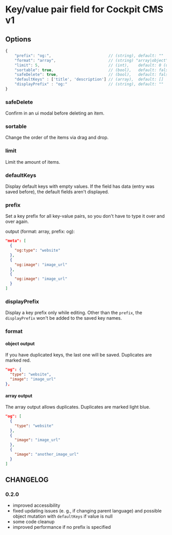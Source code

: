 # Key/value pair field for Cockpit CMS v1

## Options

```js
{
    "prefix": "og:",                         // (string), default: ""
    "format": "array",                       // (string) "array|object", default: "object"
    "limit": 5,                              // (int),    default: 0 (unlimited)
    "sortable": true,                        // (bool),   default: false
    "safeDelete": true,                      // (bool),   default: false
    "defaultKeys" : ['title', 'description'] // (array),  default: []
    "displayPrefix" : "og:"                  // (string), default: ""
}
```

### safeDelete

Confirm in an ui modal before deleting an item.

### sortable

Change the order of the items via drag and drop.

### limit

Limit the amount of items.

### defaultKeys

Display default keys with empty values. If the field has data (entry was saved before), the default fields aren't displayed.

### prefix

Set a key prefix for all key-value pairs, so you don't have to type it over and over again.

output (format: array, prefix: og):

```json
"meta": [
  {
    "og:type": "website"
  },
  {
    "og:image": "image_url"
  },
  {
    "og:image": "image_url"
  }
]
```

### displayPrefix

Display a key prefix only while editing. Other than the `prefix`, the `displayPrefix` won't be added to the saved key names.

### format

#### object output

If you have duplicated keys, the last one will be saved. Duplicates are marked red.

```json
"og": {
  "type": "website",
  "image": "image_url"
},
```

#### array output

The array output allows duplicates. Duplicates are marked light blue.

```json
"og": [
  {
    "type": "website"
  },
  {
    "image": "image_url"
  },
  {
    "image": "another_image_url"
  }
]
```

## CHANGELOG

### 0.2.0

* improved accessibility
* fixed updating issues (e. g., if changing parent language) and possible object mutation with `defaultKeys` if value is null
* some code cleanup
* improved performance if no prefix is specified
